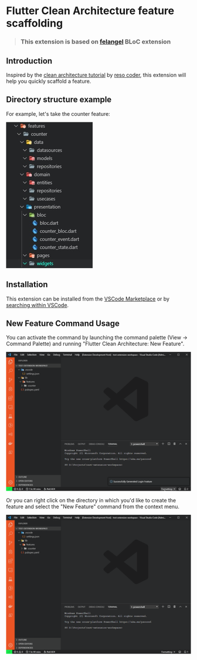 # Flutter Clean Architecture feature scaffolding

> ### This extension is based on [felangel](https://github.com/felangel) BLoC extension

## Introduction

Inspired by the [clean architecture tutorial](https://resocoder.com/2019/08/27/flutter-tdd-clean-architecture-course-1-explanation-project-structure/) by [reso coder](https://github.com/ResoCoder), this extension will help you quickly scaffold a feature.

## Directory structure example

For example, let's take the counter feature:

![directory-structure](assets/structure.jpg)

## Installation

This extension can be installed from the [VSCode Marketplace](https://marketplace.visualstudio.com) or by [searching within VSCode](https://code.visualstudio.com/docs/editor/extension-gallery#_search-for-an-extension).

## New Feature Command Usage

You can activate the command by launching the command palette (View -> Command Palette) and running "Flutter Clean Architecture: New Feature".

![command-demo](assets/command-demo.gif)

Or you can right click on the directory in which you'd like to create the feature and select the "New Feature" command from the context menu.

![contect-demo](assets/context-demo.gif)

